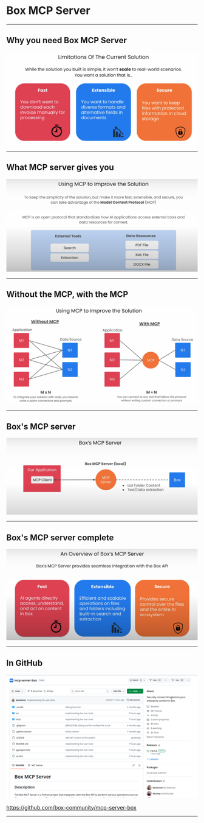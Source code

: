 # Box MCP Server

---

## Why you need Box MCP Server

![](../images/01.png) 

---

## What MCP server gives you

![](../images/02.png)

---

## Without the MCP, with the MCP

![](../images/03.png)

---

## Box's MCP server

![](../images/04.png)

---

## Box's MCP server complete

![](../images/05.png)

---

## In GitHub

![](../images/06.png)

https://github.com/box-community/mcp-server-box

---